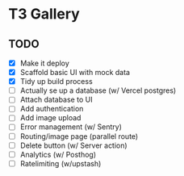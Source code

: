 # T3 Gallery

## TODO

- [x] Make it deploy
- [x] Scaffold basic UI with mock data
- [x] Tidy up build process
- [ ] Actually se up a database (w/ Vercel postgres)
- [ ] Attach database to UI
- [ ] Add authentication
- [ ] Add image upload
- [ ] Error management (w/ Sentry)
- [ ] Routing/image page (parallel route)
- [ ] Delete button (w/ Server action)
- [ ] Analytics (w/ Posthog)
- [ ] Ratelimiting (w/upstash)